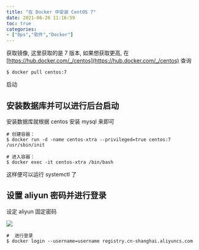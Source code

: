 ```yaml
---
title: "在 Docker 中安装 CentOS 7"
date: 2021-06-26 11:16:59
toc: true
categories:
- ["Ops","软件","Docker"]
---
```


获取镜像, 这里获取的是 7 版本, 如果想获取更高, 在 [https://hub.docker.com/_/centos](https://hub.docker.com/_/centos) 查询


```
$ docker pull centos:7
```

启动


## 安装数据库并可以进行后台启动

安装数据库就根据 centos 安装 mysql 来即可

```
# 创建容器：
$ docker run -d -name centos-xtra --privileged=true centos:7 /usr/sbin/init

# 进入容器：
$ docker exec -it centos-xtra /bin/bash
```

这样便可以运行 systemctl 了


## 设置 aliyun 密码并进行登录

设定 aliyun 固定密码

![](https://file.wulicode.com/yuque/202209/22/21/1010iHkSvqFq.jpeg?x-oss-process=image/resize,h_391)

```
#  进行登录
$ docker login --username=username registry.cn-shanghai.aliyuncs.com
```

